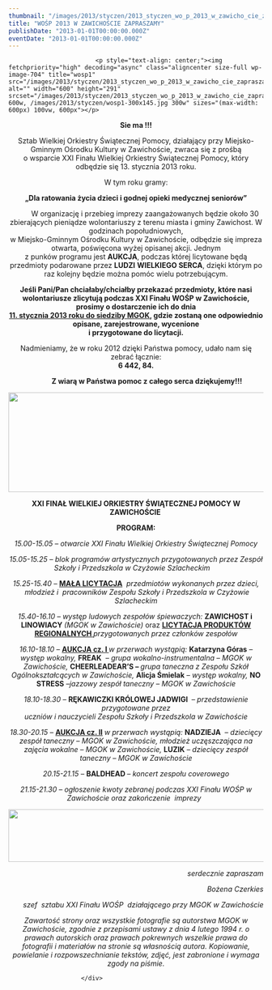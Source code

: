 ```yaml
---
thumbnail: "/images/2013/styczen/2013_styczen_wo_p_2013_w_zawicho_cie_zapraszamy_2013_01_wo_p_2013_w_zawicho_cie_zapraszamy_wosp1.jpg"
title: "WOŚP 2013 W ZAWICHOŚCIE ZAPRASZAMY"
publishDate: "2013-01-01T00:00:00.000Z"
eventDate: "2013-01-01T00:00:00.000Z"
---
```


<div class="entry-content">
							
							<p style="text-align: center;"><img fetchpriority="high" decoding="async" class="aligncenter size-full wp-image-704" title="wosp1" src="/images/2013/styczen/2013_styczen_wo_p_2013_w_zawicho_cie_zapraszamy_2013_01_wo_p_2013_w_zawicho_cie_zapraszamy_wosp1.jpg" alt="" width="600" height="291" srcset="/images/2013/styczen/2013_styczen_wo_p_2013_w_zawicho_cie_zapraszamy_2013_01_wo_p_2013_w_zawicho_cie_zapraszamy_wosp1.jpg 600w, /images/2013/styczen/wosp1-300x145.jpg 300w" sizes="(max-width: 600px) 100vw, 600px"></p>
<p style="text-align: center;"><strong>Sie ma !!!</strong></p>
<p style="text-align: center;">Sztab Wielkiej Orkiestry Świątecznej Pomocy, działający przy Miejsko-Gminnym Ośrodku Kultury w Zawichoście, zwraca się z prośbą<br>
o wsparcie XXI Finału Wielkiej Orkiestry Świątecznej Pomocy, który odbędzie się 13. stycznia 2013 roku.</p>
<p style="text-align: center;">W tym roku gramy:</p>
<p style="text-align: center;" align="center"><strong>„Dla ratowania życia dzieci i godnej opieki medycznej seniorów”</strong></p>
<p style="text-align: center;">&nbsp;&nbsp;&nbsp;&nbsp;&nbsp;&nbsp;&nbsp;&nbsp; W organizację i przebieg imprezy zaangażowanych będzie około 30 zbierających pieniądze wolontariuszy z terenu miasta i gminy Zawichost. W godzinach popołudniowych,<br>
w Miejsko-Gminnym Ośrodku Kultury w Zawichoście, odbędzie się impreza otwarta, poświęcona wyżej opisanej akcji. Jednym<br>
z punków programu jest <strong>AUKCJA</strong>, podczas której licytowane będą przedmioty podarowane przez <strong>LUDZI</strong> <strong>WIELKIEGO SERCA</strong>, dzięki którym po raz kolejny będzie można pomóc wielu potrzebującym.</p>
<p style="text-align: center;"><strong>Jeśli Pani/Pan chciałaby/chciałby przekazać przedmioty, które nasi wolontariusze zlicytują podczas XXI Finału WOŚP w Zawichoście, prosimy o dostarczenie ich do dnia<br>
<span style="text-decoration: underline;">11. stycznia 2013 roku do siedziby MGOK</span>, gdzie zostaną one odpowiednio opisane, zarejestrowane, wycenione<br>
i przygotowane do licytacji.</strong></p>
<p style="text-align: center;" align="center">Nadmieniamy, że w roku 2012 dzięki Państwa pomocy, udało nam się zebrać łącznie:<br>
<strong>6&nbsp;442, 84.</strong></p>
<p style="text-align: center;"><strong>&nbsp; &nbsp; &nbsp; &nbsp; &nbsp; &nbsp; &nbsp;Z wiarą w Państwa pomoc z całego serca dziękujemy!!!</strong></p>
<p style="text-align: center;"><img decoding="async" class="aligncenter size-full wp-image-713" title="panorama" src="/images/2013/styczen/2013_styczen_wo_p_2013_w_zawicho_cie_zapraszamy_2013_01_wo_p_2013_w_zawicho_cie_zapraszamy_panorama.jpg" alt="" width="600" height="197" srcset="/images/2013/styczen/2013_styczen_wo_p_2013_w_zawicho_cie_zapraszamy_2013_01_wo_p_2013_w_zawicho_cie_zapraszamy_panorama.jpg 600w, /images/2013/styczen/panorama-300x98.jpg 300w" sizes="(max-width: 600px) 100vw, 600px"></p>
<p style="text-align: center;" align="center"><strong>XXI FINAŁ WIELKIEJ ORKIESTRY&nbsp;ŚWIĄTECZNEJ POMOCY W ZAWICHOŚCIE</strong><strong>&nbsp;</strong></p>
<p style="text-align: center;" align="center"><strong>PROGRAM:</strong></p>
<p style="text-align: center;"><em>15.00-15.05 – otwarcie XXI Finału Wielkiej Orkiestry Świątecznej Pomocy</em></p>
<p style="text-align: center;"><em>15.05-15.25 – blok programów artystycznych przygotowanych przez Zespół Szkoły i Przedszkola&nbsp;w Czyżowie Szlacheckim&nbsp;&nbsp; &nbsp;</em></p>
<p style="text-align: center;"><em>15.25-15.40 – </em><strong><span style="text-decoration: underline;">MAŁA LICYTACJA</span></strong><em>&nbsp; przedmiotów wykonanych przez dzieci, &nbsp;młodzież&nbsp;i &nbsp;pracowników Zespołu Szkoły i Przedszkola w Czyżowie Szlacheckim</em></p>
<p style="text-align: center;"><em>15.40-16.10 – występ ludowych zespołów śpiewaczych: </em><strong>ZAWICHOST i&nbsp; LINOWIACY&nbsp;</strong><em>(MGOK w Zawichoście)</em> oraz <strong><span style="text-decoration: underline;">LICYTACJA PRODUKTÓW REGIONALNYCH&nbsp;</span></strong><em>przygotowanych przez członków zespołów</em></p>
<p style="text-align: center;"><em>16.10-18.10 – </em><strong><span style="text-decoration: underline;">AUKCJA cz. I&nbsp;</span></strong><em>w przerwach wystąpią:&nbsp;</em><strong>Katarzyna Góras</strong><em> – występ wokalny,&nbsp;</em><strong>FREAK</strong><em> &nbsp;– grupa wokalno-instrumentalna – MGOK w Zawichoście,&nbsp;</em><strong>CHEERLEADEAR’S – </strong><em>grupa taneczna z Zespołu Szkół Ogólnokształcących&nbsp;</em><em>w Zawichoście,&nbsp;</em><strong>Alicja Śmielak</strong><em> – występ wokalny,&nbsp;</em><strong>NO STRESS</strong><em> –jazzowy zespół taneczny – MGOK w Zawichoście</em></p>
<p style="text-align: center;"><em>18.10-18.30 – </em><strong>RĘKAWICZKI KRÓLOWEJ JADWIGI </strong><em>&nbsp;– przedstawienie przygotowane przez<br>
uczniów i nauczycieli Zespołu Szkoły i Przedszkola w Zawichoście</em></p>
<p style="text-align: center;"><em>18.30-20.15 – </em><strong><span style="text-decoration: underline;">AUKCJA cz. II</span></strong><strong><em>&nbsp;</em></strong><em>w przerwach wystąpią:&nbsp;</em><strong>NADZIEJA</strong><em>&nbsp; – dziecięcy zespół taneczny – MGOK w Zawichoście,&nbsp;</em><em>młodzież uczęszczająca na zajęcia wokalne – MGOK w Zawichoście,&nbsp;</em><strong>LUZIK</strong><em> – dziecięcy zespół taneczny – MGOK w Zawichoście</em></p>
<p style="text-align: center;"><em>20.15-21.15 – </em><strong>BALDHEAD </strong><em>– koncert zespołu coverowego</em></p>
<p style="text-align: center;"><em></em><em>21.15-21.30 – ogłoszenie kwoty zebranej podczas XXI Finału WOŚP w Zawichoście </em><em>oraz zakończenie&nbsp; imprezy &nbsp;</em></p>
<p style="text-align: center;"><img decoding="async" class="aligncenter size-full wp-image-717" title="wośp 2012" src="/images/2013/styczen/2013_styczen_wo_p_2013_w_zawicho_cie_zapraszamy_2013_01_wo_p_2013_w_zawicho_cie_zapraszamy_lll.jpg" alt="" width="600" height="104" srcset="/images/2013/styczen/2013_styczen_wo_p_2013_w_zawicho_cie_zapraszamy_2013_01_wo_p_2013_w_zawicho_cie_zapraszamy_lll.jpg 600w, /images/2013/styczen/lll-300x52.jpg 300w" sizes="(max-width: 600px) 100vw, 600px"></p>
<p style="text-align: right;"><em>serdecznie zapraszam</em></p>
<p style="text-align: right;"><em>Bożena Czerkies</em></p>
<p style="text-align: right;"><em>szef &nbsp;sztabu XXI Finału WOŚP &nbsp;działającego przy MGOK w Zawichoście</em></p>
<p style="text-align: center;"><em>Zawartość strony oraz wszystkie fotografie są autorstwa MGOK w Zawichoście, zgodnie z przepisami ustawy z dnia 4 lutego 1994 r. o prawach autorskich oraz prawach pokrewnych wszelkie prawa do fotografii i materiałów na stronie są własnością autora. Kopiowanie, powielanie i rozpowszechnianie tekstów, zdjęć, jest zabronione i wymaga zgody na piśmie.</em></p>
						
						</div>
